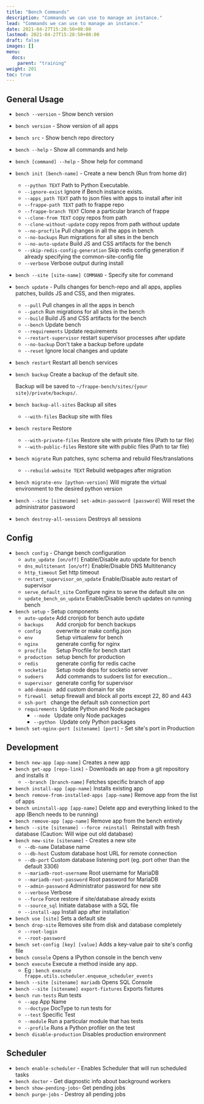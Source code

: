 ```yaml
---
title: "Bench Commands"
description: "Commands we can use to manage an instance."
lead: "Commands we can use to manage an instance."
date: 2021-04-27T15:28:50+08:00
lastmod: 2021-04-27T15:28:50+08:00
draft: false
images: []
menu:
  docs:
    parent: "training"
weight: 201
toc: true
---
```


## General Usage

- `bench --version` - Show bench version
- `bench version` - Show version of all apps
- `bench src` - Show bench repo directory
- `bench --help` - Show all commands and help
- `bench [command] --help` - Show help for command
- `bench init [bench-name]` - Create a new bench (Run from home dir)
  - `--python TEXT`                   Path to Python Executable.
  - `--ignore-exist`                  Ignore if Bench instance exists.
  - `--apps_path TEXT`                path to json files with apps to install after init
  - `--frappe-path TEXT`              path to frappe repo
  - `--frappe-branch TEXT`            Clone a particular branch of frappe
  - `--clone-from TEXT`               copy repos from path
  - `--clone-without-update`          copy repos from path without update
  - `--no-procfile`                   Pull changes in all the apps in bench
  - `--no-backups`                    Run migrations for all sites in the bench
  - `--no-auto-update`                Build JS and CSS artifacts for the bench
  - `--skip-redis-config-generation`  Skip redis config generation if already specifying the common-site-config file
  - `--verbose`                       Verbose output during install

- `bench --site [site-name] COMMAND` - Specify site for command
- `bench update` - Pulls changes for bench-repo and all apps, applies patches, builds JS and CSS, and then migrates.
  - `--pull`                Pull changes in all the apps in bench
  - `--patch`               Run migrations for all sites in the bench
  - `--build`               Build JS and CSS artifacts for the bench
  - `--bench`               Update bench
  - `--requirements`        Update requirements
  - `--restart-supervisor`  restart supervisor processes after update
  - `--no-backup`			  Don't take a backup before update
  - `--reset`               Ignore local changes and update
- `bench restart` Restart all bench services
- `bench backup` Create a backup of the default site.

  Backup will be saved to `~/frappe-bench/sites/{your site}/private/backups/`.

- `bench backup-all-sites` Backup all sites
  - `--with-files` Backup site with files
- `bench restore` Restore
  - `--with-private-files` Restore site with private files (Path to tar file)
  - `--with-public-files` Restore site with public files (Path to tar file)
- `bench migrate` Run patches, sync schema and rebuild files/translations
  - `--rebuild-website TEXT` Rebuild webpages after migration
- `bench migrate-env [python-version]` Will migrate the virtual environment to the desired python version
- `bench --site [sitename] set-admin-password [password]` Will reset the administrator password
- `bench destroy-all-sessions` Destroys all sessions


## Config

- `bench config` - Change bench configuration
  - `auto_update [on/off]`          Enable/Disable auto update for bench
  - `dns_multitenant [on/off]`      Enable/Disable DNS Multitenancy
  - `http_timeout`                  Set http timeout
  - `restart_supervisor_on_update`  Enable/Disable auto restart of supervisor
  - `serve_default_site`            Configure nginx to serve the default site on
  - `update_bench_on_update`        Enable/Disable bench updates on running bench
- `bench setup` - Setup components
  - `auto-update`  Add cronjob for bench auto update
  - `backups    `  Add cronjob for bench backups
  - `config     `  overwrite or make config.json
  - `env        `  Setup virtualenv for bench
  - `nginx      `  generate config for nginx
  - `procfile   `  Setup Procfile for bench start
  - `production `  setup bench for production
  - `redis      `  generate config for redis cache
  - `socketio   `  Setup node deps for socketio server
  - `sudoers    `  Add commands to sudoers list for execution...
  - `supervisor `  generate config for supervisor
  - `add-domain `  add custom domain for site
  - `firewall `    setup firewall and block all ports except 22, 80 and 443
  - `ssh-port `    change the default ssh connection port
  - `requirements `Update Python and Node packages
    - `--node ` Update only Node packages
    - `--python ` Update only Python packages
- `bench set-nginx-port [sitename] [port]` - Set site's port in Production


## Development

- `bench new-app [app-name]` Creates a new app
- `bench get-app [repo-link]` - Downloads an app from a git repository and installs it
  - `--branch [branch-name]`    Fetches specific branch of app
- `bench install-app [app-name]` Installs existing app
- `bench remove-from-installed-apps [app-name]` Remove app from the list of apps
- `bench uninstall-app [app-name]` Delete app and everything linked to the app (Bench needs to be running)
- `bench remove-app [app-name]` Remove app from the bench entirely
- `bench --site [sitename] --force reinstall ` Reinstall with fresh database (Caution: Will wipe out old database)
- `bench new-site [sitename]` - Creates a new site
  - `--db-name`                Database name
  - `--db-host`                Custom database host URL for remote connection
  - `--db-port`                Custom database listening port (eg. port other than the default 3306)
  - `--mariadb-root-username`  Root username for MariaDB
  - `--mariadb-root-password`  Root password for MariaDB
  - `--admin-password`         Administrator password for new site
  - `--verbose`                     Verbose
  - `--force`                       Force restore if site/database already exists
  - `--source_sql`             Initiate database with a SQL file
  - `--install-app`            Install app after installation`
- `bench use [site]` Sets a default site
- `bench drop-site` Removes site from disk and database completely
  - `--root-login`
  - `--root-password`
- `bench set-config [key] [value]`   Adds a key-value pair to site's config file
- `bench console`   Opens a IPython console in the bench venv
- `bench execute`   Execute a method inside any app.
  - Eg : `bench execute frappe.utils.scheduler.enqueue_scheduler_events`
- `bench --site [sitename] mariadb`  Opens SQL Console
- `bench --site [sitename] export-fixtures`  Exports fixtures
- `bench run-tests`  Run tests
  - `--app` App Name
  - `--doctype` DocType to run tests for
  - `--test` Specific Test
  - `--module` Run a particular module that has tests
  - `--profile` Runs a Python profiler on the test
- `bench disable-production`  Disables production environment


## Scheduler

- `bench enable-scheduler` - Enables Scheduler that will run scheduled tasks
- `bench doctor` - Get diagnostic info about background workers
- `bench show-pending-jobs`- Get pending jobs
- `bench purge-jobs` - Destroy all pending jobs
